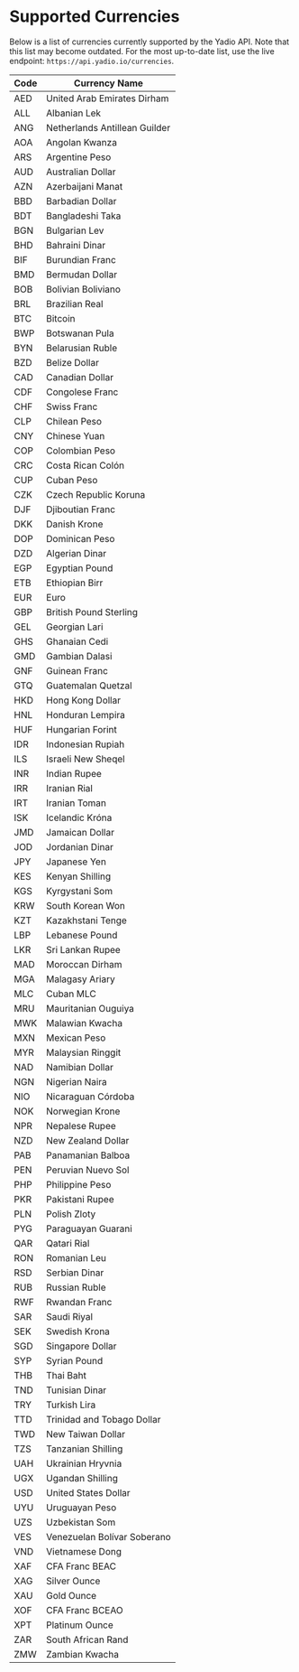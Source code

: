 # Supported Currencies

Below is a list of currencies currently supported by the Yadio API.
Note that this list may become outdated. For the most up-to-date list,
use the live endpoint: `https://api.yadio.io/currencies`.

| Code | Currency Name                 |
| ---- | ----------------------------- |
| AED  | United Arab Emirates Dirham   |
| ALL  | Albanian Lek                  |
| ANG  | Netherlands Antillean Guilder |
| AOA  | Angolan Kwanza                |
| ARS  | Argentine Peso                |
| AUD  | Australian Dollar             |
| AZN  | Azerbaijani Manat             |
| BBD  | Barbadian Dollar              |
| BDT  | Bangladeshi Taka              |
| BGN  | Bulgarian Lev                 |
| BHD  | Bahraini Dinar                |
| BIF  | Burundian Franc               |
| BMD  | Bermudan Dollar               |
| BOB  | Bolivian Boliviano            |
| BRL  | Brazilian Real                |
| BTC  | Bitcoin                       |
| BWP  | Botswanan Pula                |
| BYN  | Belarusian Ruble              |
| BZD  | Belize Dollar                 |
| CAD  | Canadian Dollar               |
| CDF  | Congolese Franc               |
| CHF  | Swiss Franc                   |
| CLP  | Chilean Peso                  |
| CNY  | Chinese Yuan                  |
| COP  | Colombian Peso                |
| CRC  | Costa Rican Colón             |
| CUP  | Cuban Peso                    |
| CZK  | Czech Republic Koruna         |
| DJF  | Djiboutian Franc              |
| DKK  | Danish Krone                  |
| DOP  | Dominican Peso                |
| DZD  | Algerian Dinar                |
| EGP  | Egyptian Pound                |
| ETB  | Ethiopian Birr                |
| EUR  | Euro                          |
| GBP  | British Pound Sterling        |
| GEL  | Georgian Lari                 |
| GHS  | Ghanaian Cedi                 |
| GMD  | Gambian Dalasi                |
| GNF  | Guinean Franc                 |
| GTQ  | Guatemalan Quetzal            |
| HKD  | Hong Kong Dollar              |
| HNL  | Honduran Lempira              |
| HUF  | Hungarian Forint              |
| IDR  | Indonesian Rupiah             |
| ILS  | Israeli New Sheqel            |
| INR  | Indian Rupee                  |
| IRR  | Iranian Rial                  |
| IRT  | Iranian Toman                 |
| ISK  | Icelandic Króna               |
| JMD  | Jamaican Dollar               |
| JOD  | Jordanian Dinar               |
| JPY  | Japanese Yen                  |
| KES  | Kenyan Shilling               |
| KGS  | Kyrgystani Som                |
| KRW  | South Korean Won              |
| KZT  | Kazakhstani Tenge             |
| LBP  | Lebanese Pound                |
| LKR  | Sri Lankan Rupee              |
| MAD  | Moroccan Dirham               |
| MGA  | Malagasy Ariary               |
| MLC  | Cuban MLC                     |
| MRU  | Mauritanian Ouguiya           |
| MWK  | Malawian Kwacha               |
| MXN  | Mexican Peso                  |
| MYR  | Malaysian Ringgit             |
| NAD  | Namibian Dollar               |
| NGN  | Nigerian Naira                |
| NIO  | Nicaraguan Córdoba            |
| NOK  | Norwegian Krone               |
| NPR  | Nepalese Rupee                |
| NZD  | New Zealand Dollar            |
| PAB  | Panamanian Balboa             |
| PEN  | Peruvian Nuevo Sol            |
| PHP  | Philippine Peso               |
| PKR  | Pakistani Rupee               |
| PLN  | Polish Zloty                  |
| PYG  | Paraguayan Guarani            |
| QAR  | Qatari Rial                   |
| RON  | Romanian Leu                  |
| RSD  | Serbian Dinar                 |
| RUB  | Russian Ruble                 |
| RWF  | Rwandan Franc                 |
| SAR  | Saudi Riyal                   |
| SEK  | Swedish Krona                 |
| SGD  | Singapore Dollar              |
| SYP  | Syrian Pound                  |
| THB  | Thai Baht                     |
| TND  | Tunisian Dinar                |
| TRY  | Turkish Lira                  |
| TTD  | Trinidad and Tobago Dollar    |
| TWD  | New Taiwan Dollar             |
| TZS  | Tanzanian Shilling            |
| UAH  | Ukrainian Hryvnia             |
| UGX  | Ugandan Shilling              |
| USD  | United States Dollar          |
| UYU  | Uruguayan Peso                |
| UZS  | Uzbekistan Som                |
| VES  | Venezuelan Bolívar Soberano   |
| VND  | Vietnamese Dong               |
| XAF  | CFA Franc BEAC                |
| XAG  | Silver Ounce                  |
| XAU  | Gold Ounce                    |
| XOF  | CFA Franc BCEAO               |
| XPT  | Platinum Ounce                |
| ZAR  | South African Rand            |
| ZMW  | Zambian Kwacha                |
